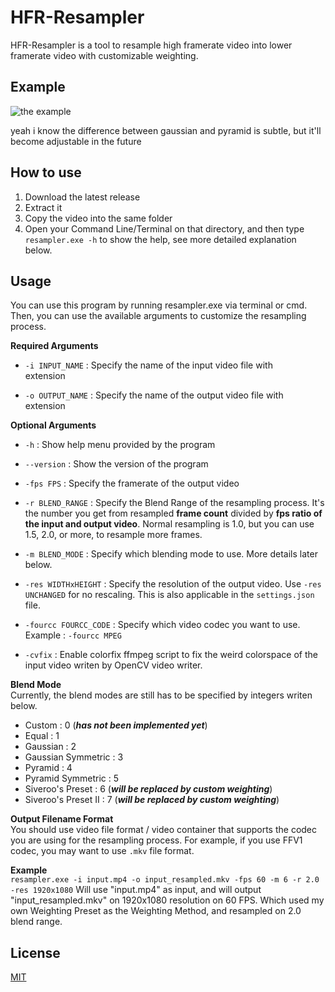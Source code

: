 # HFR-Resampler

HFR-Resampler is a tool to resample high framerate video into lower framerate video with customizable weighting.

## Example
![the example](https://i.imgur.com/6HEa2wd.gif)

yeah i know the difference between gaussian and pyramid is subtle, but it'll become adjustable in the future

## How to use
1. Download the latest release
2. Extract it
3. Copy the video into the same folder
4. Open your Command Line/Terminal on that directory, and then type `resampler.exe -h` to show the help, see more detailed explanation below.

## Usage
You can use this program by running resampler.exe via terminal or cmd. Then, you can use the available arguments to customize the resampling process.

<b>Required Arguments</b>  
 - `-i INPUT_NAME`   : Specify the name of the input video file with   
   extension
   
 - `-o OUTPUT_NAME`  : Specify the name of the output video    file with
   extension

<b>Optional Arguments</b>  
 - `-h` : Show help menu provided by the program
 
 - `--version` : Show the version of the program
 - `-fps FPS` : Specify the framerate of the output video
 - `-r BLEND_RANGE` : Specify the Blend Range of the resampling process.
   It's the number you get from resampled **frame count** divided by
   **fps ratio of the input and output video**. Normal resampling is 1.0, but you can use 1.5, 2.0, or more, to resample more frames.
 - `-m BLEND_MODE` : Specify which blending mode to use. More details
   later below.
 - `-res WIDTHxHEIGHT` : Specify the resolution of the output video. Use
   `-res UNCHANGED` for no rescaling. This is also applicable in the
   `settings.json` file.
 - `-fourcc FOURCC_CODE` : Specify which video codec you want to use. Example : `-fourcc MPEG`
 - `-cvfix` : Enable colorfix ffmpeg script to fix the weird colorspace of the input video writen by OpenCV video writer.

<b>Blend Mode</b>  
Currently, the blend modes are still has to be specified by integers writen below.

 - Custom : 0 (***has not been implemented yet***)
 - Equal : 1
 - Gaussian : 2
 - Gaussian Symmetric : 3
 - Pyramid : 4
 - Pyramid Symmetric : 5
 - Siveroo's Preset : 6 (***will be replaced by custom weighting***)
 - Siveroo's Preset II : 7 (***will be replaced by custom weighting***)

**Output Filename Format**  
You should use video file format / video container that supports the codec you are using for the resampling process. For example, if you use FFV1 codec, you may want to use `.mkv` file format.

**Example**  
`resampler.exe -i input.mp4 -o input_resampled.mkv -fps 60 -m 6 -r 2.0 -res 1920x1080`
Will use "input.mp4" as input, and will output "input_resampled.mkv" on 1920x1080 resolution on 60 FPS. Which used my own Weighting Preset as the Weighting Method, and resampled on 2.0 blend range. 

## License
[MIT](https://choosealicense.com/licenses/mit/)
